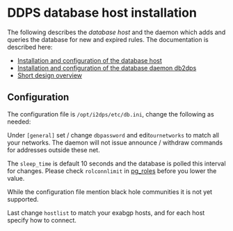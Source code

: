 
# DDPS database host installation

The following describes the _database host_ and the daemon which adds and
queries the database for new and expired rules. The documentation is 
described here:

  - [Installation and configuration of the database host](ddps-database-server-installation.md)
  - [Installation and configuration of the database daemon db2dps](db2dps-documentation.md)
  - [Short design overview](ddps-design-short.md)

## Configuration

The configuration file is `/opt/i2dps/etc/db.ini`, change the following as needed:

Under `[general]` set / change `dbpassword` and edit`ournetworks` to match all your networks.
The daemon will not issue announce / withdraw commands for addresses outside these net.

The `sleep_time` is default 10 seconds and the database is polled this interval for changes.
Please check `rolconnlimit` in [pg_roles](https://www.postgresql.org/docs/current/static/view-pg-roles.html)
before you lower the value.

While the configuration file mention black hole communities it is not yet supported.

Last change `hostlist` to match your exabgp hosts, and for each host specify how to connect.

